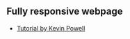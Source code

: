 ## Fully responsive webpage 
* [Tutorial by Kevin Powell](https://www.youtube.com/watch?v=hQCRU7hZldE)